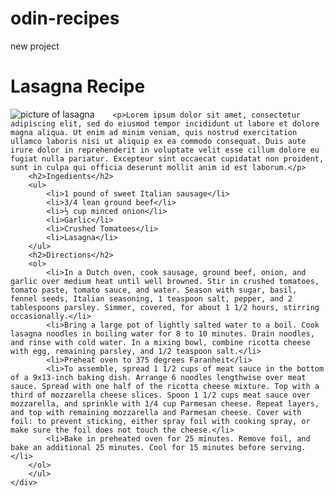# odin-recipes
new project
<!DOCTYPE html>
<html lang="en">
<head>
    <meta charset="UTF-8">
    <meta http-equiv="X-UA-Compatible" content="IE=edge">
    <meta name="viewport" content="width=device-width, initial-scale=1.0">
    <title>Lasagna Recipe</title>
</head>
<body>
    <h1>Lasagna Recipe</h1>
    <div class="section">
        <img src="../lasagna.jpeg" alt="picture of lasagna"

        <p>Lorem ipsum dolor sit amet, consectetur adipiscing elit, sed do eiusmod tempor incididunt ut labore et dolore magna aliqua. Ut enim ad minim veniam, quis nostrud exercitation ullamco laboris nisi ut aliquip ex ea commodo consequat. Duis aute irure dolor in reprehenderit in voluptate velit esse cillum dolore eu fugiat nulla pariatur. Excepteur sint occaecat cupidatat non proident, sunt in culpa qui officia deserunt mollit anim id est laborum.</p>
        <h2>Ingedients</h2>
        <ul>
            <li>1 pound of sweet Italian sausage</li>
            <li>3/4 lean ground beef</li>
            <li>½ cup minced onion</li>
            <li>Garlic</li>
            <li>Crushed Tomatoes</li>
            <li>Lasagna</li>
        </ul>
        <h2>Directions</h2>
        <ol>
            <li>In a Dutch oven, cook sausage, ground beef, onion, and garlic over medium heat until well browned. Stir in crushed tomatoes, tomato paste, tomato sauce, and water. Season with sugar, basil, fennel seeds, Italian seasoning, 1 teaspoon salt, pepper, and 2 tablespoons parsley. Simmer, covered, for about 1 1/2 hours, stirring occasionally.</li>
            <li>Bring a large pot of lightly salted water to a boil. Cook lasagna noodles in boiling water for 8 to 10 minutes. Drain noodles, and rinse with cold water. In a mixing bowl, combine ricotta cheese with egg, remaining parsley, and 1/2 teaspoon salt.</li>
            <li>Preheat oven to 375 degrees Faranheit</li>
            <li>To assemble, spread 1 1/2 cups of meat sauce in the bottom of a 9x13-inch baking dish. Arrange 6 noodles lengthwise over meat sauce. Spread with one half of the ricotta cheese mixture. Top with a third of mozzarella cheese slices. Spoon 1 1/2 cups meat sauce over mozzarella, and sprinkle with 1/4 cup Parmesan cheese. Repeat layers, and top with remaining mozzarella and Parmesan cheese. Cover with foil: to prevent sticking, either spray foil with cooking spray, or make sure the foil does not touch the cheese.</li>
            <li>Bake in preheated oven for 25 minutes. Remove foil, and bake an additional 25 minutes. Cool for 15 minutes before serving.</li>
        </ol>
        </ul>
    </div>
        
</body>
</html>
